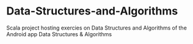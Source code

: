 # Data-Structures-and-Algorithms
Scala project hosting exercies on Data Structures and Algorithms of the Android app Data Structures &amp; Algorithms
